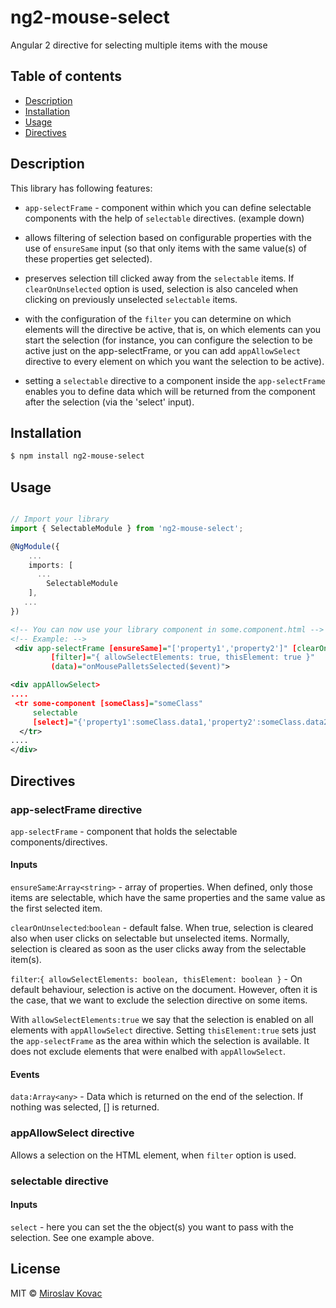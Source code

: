 # ng2-mouse-select
Angular 2 directive for selecting multiple items with the mouse

## Table of contents
<ul>
     <li><a href="#description">Description</a></li>
    <li><a href="#installation">Installation</a></li>
    <li><a href="#usage">Usage</a></li>
    <li><a href="#directives">Directives</a></li>
</ul>


## Description

This library has following features:

- `app-selectFrame` - component within which you can define selectable components
  with the help of `selectable` directives. (example down)

- allows filtering of selection based on configurable properties with the use of `ensureSame` input (so that only items with the same value(s) of these properties get selected).

- preserves selection till clicked away from the `selectable` items. If `clearOnUnselected` option is used, selection is also canceled when clicking on previously unselected `selectable` items.

- with the configuration of the `filter` you can determine on which elements will the directive be active, that is, on which elements can you start the selection
  (for instance, you can configure the selection to be active just on the app-selectFrame, or you can add
  `appAllowSelect` directive to every element on which you want the selection to be active).

- setting a `selectable` directive to a component inside the `app-selectFrame` enables you to define
  data which will be returned from the component after the selection (via the 'select' input).


## Installation


```bash
$ npm install ng2-mouse-select
```

## Usage

```typescript

// Import your library
import { SelectableModule } from 'ng2-mouse-select';

@NgModule({
    ...
    imports: [
      ...
        SelectableModule
    ],
   ...
})
```

```xml
<!-- You can now use your library component in some.component.html -->
<!-- Example: -->
 <div app-selectFrame [ensureSame]="['property1','property2']" [clearOnUnselected]="false"
         [filter]="{ allowSelectElements: true, thisElement: true }" 
         (data)="onMousePalletsSelected($event)">

<div appAllowSelect>
....
 <tr some-component [someClass]="someClass" 
     selectable
     [select]="{'property1':someClass.data1,'property2':someClass.data2}">
  </tr>
....
</div>

```

## Directives

### app-selectFrame directive

`app-selectFrame` - component that holds the selectable components/directives.

#### Inputs

`ensureSame`:`Array<string>` - array of properties. When defined, only those items are selectable, which have the same properties and the same value as the first selected item. 

`clearOnUnselected`:`boolean` - default false. When true, selection is cleared also when user clicks on selectable but unselected items. Normally, selection is cleared as soon as the user clicks away from the selectable item(s). 

`filter`:`{ allowSelectElements: boolean, thisElement: boolean }` - On default behaviour, selection is active on the document. However, often it is the case, that we want to exclude the selection directive on some items. 

With `allowSelectElements:true` we say that the selection is enabled on all elements with `appAllowSelect` directive. 
Setting `thisElement:true` sets just the `app-selectFrame` as the area within which the selection is available. It does not exclude elements that were enalbed with `appAllowSelect`.

#### Events 

`data:Array<any>` - Data which is returned on the end of the selection. If nothing was selected, [] is returned. 


### appAllowSelect directive

Allows a selection on the HTML element, when `filter` option is used.


### selectable directive

#### Inputs

`select` - here you can set the the object(s) you want to pass with the selection. See one example above.

## License

MIT © [Miroslav Kovac](mailto:miro1.kovac@gmail.com)
